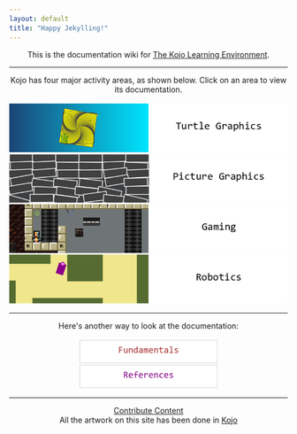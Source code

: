 ```yaml
---
layout: default
title: "Happy Jekylling!"
---
```

<div style="text-align:center">
    This is the documentation wiki for <a href="http://www.kogics.net/kojo">The Kojo Learning Environment</a>.<br/> 
    <hr/>
    Kojo has four major activity areas, as shown below. Click on an area to view its documentation. <br/><br/>
    <a href="turtle-index.html"><img src="turtle-graphics.png" width="600"/></a>
    <a href="picture-index.html"><img src="picture-graphics.png" width="600"/></a>
    <a href="gaming-index.html"><img src="gaming.png" width="600"/></a>
    <a href="robotics-index.html"><img src="robotics.png" width="600"/></a>
</div>
<hr/>
<div style="text-align:center">
    Here's another way to look at the documentation: <br/><br/>
    <a href="fundamentals-index.html"><img src="fundamentals.png" width="250"/></a> <br/>
    <a href="references-index.html"><img src="references.png" width="250"/></a> <br/>
    <hr/>
    <a href="contribute.html">Contribute Content</a> <br/>
    All the artwork on this site has been done in <a href="http://www.kogics.net/kojo">Kojo</a>
</div>
